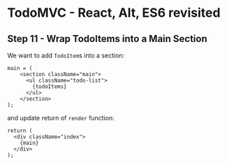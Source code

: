 
# TodoMVC - React, Alt, ES6 revisited


## Step 11 - Wrap TodoItems into a Main Section

We want to add `TodoItem`s into a section: 

``` 
main = (
    <section className="main">
      <ul className="todo-list">
        {todoItems}
      </ul>
    </section>
);
``` 

and update return of `render` function:

``` 
return (
  <div className="index">
    {main}
  </div>
);
``` 
